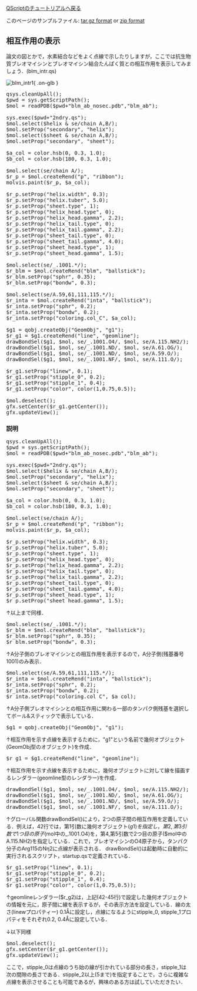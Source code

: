 [QScriptのチュートリアルへ戻る](../../../Documents/QScriptのチュートリアル/)

このページのサンプルファイル:
[tar.gz format](http://prdownloads.sourceforge.net/cuemol/qscript-tutorial-1.tar.gz?download) or
[zip format](http://prdownloads.sourceforge.net/cuemol/qscript-tutorial-1.zip?download)

## 相互作用の表示
論文の図とかで，水素結合などをよく点線で示したりしますが，ここでは抗生物質ブレオマイシンとブレオマイシン結合たんぱく質との相互作用を表示してみましょう．(blm_intr.qs)


![blm_intr1](../../../assets/images/Documents/QScriptのチュートリアル/Step4/blm_intr1.png){ .on-glb }


<pre>
qsys.cleanUpAll();
$pwd = sys.getScriptPath();
$mol = readPDB($pwd+"blm_ab_nosec.pdb","blm_ab");

sys.exec($pwd+"2ndry.qs");
$mol.select($helix & se/chain A,B/);
$mol.setProp("secondary", "helix");
$mol.select($sheet & se/chain A,B/);
$mol.setProp("secondary", "sheet");

$a_col = color.hsb(0, 0.3, 1.0);
$b_col = color.hsb(180, 0.3, 1.0);

$mol.select(se/chain A/);
$r_p = $mol.createRend("p", "ribbon");
molvis.paint($r_p, $a_col);

$r_p.setProp("helix.width", 0.3);
$r_p.setProp("helix.tuber", 5.0);
$r_p.setProp("sheet.type", 1);
$r_p.setProp("helix_head.type", 0);
$r_p.setProp("helix_head.gamma", 2.2);
$r_p.setProp("helix_tail.type", 0);
$r_p.setProp("helix_tail.gamma", 2.2);
$r_p.setProp("sheet_tail.type", 0);
$r_p.setProp("sheet_tail.gamma", 4.0);
$r_p.setProp("sheet_head.type", 1);
$r_p.setProp("sheet_head.gamma", 1.5);

$mol.select(se/_.1001.*/);
$r_blm = $mol.createRend("blm", "ballstick");
$r_blm.setProp("sphr", 0.35);
$r_blm.setProp("bondw", 0.3);

$mol.select(se/A.59,61,111,115.*/);
$r_inta = $mol.createRend("inta", "ballstick");
$r_inta.setProp("sphr", 0.2);
$r_inta.setProp("bondw", 0.2);
$r_inta.setProp("coloring.col_C", $a_col);

$g1 = qobj.createObj("GeomObj", "g1");
$r_g1 = $g1.createRend("line", "geomline");
drawBondSel($g1, $mol, se/_.1001.O4/, $mol, se/A.115.NH2/);
drawBondSel($g1, $mol, se/_.1001.ND/, $mol, se/A.61.OG/);
drawBondSel($g1, $mol, se/_.1001.ND/, $mol, se/A.59.O/);
drawBondSel($g1, $mol, se/_.1001.NF/, $mol, se/A.111.O/);

$r_g1.setProp("linew", 0.1);
$r_g1.setProp("stipple_0", 0.2);
$r_g1.setProp("stipple_1", 0.4);
$r_g1.setProp("color", color(1,0.75,0.5));

$mol.deselect();
gfx.setCenter($r_g1.getCenter());
gfx.updateView();
</pre>

### 説明
<pre>
qsys.cleanUpAll();
$pwd = sys.getScriptPath();
$mol = readPDB($pwd+"blm_ab_nosec.pdb","blm_ab");

sys.exec($pwd+"2ndry.qs");
$mol.select($helix & se/chain A,B/);
$mol.setProp("secondary", "helix");
$mol.select($sheet & se/chain A,B/);
$mol.setProp("secondary", "sheet");

$a_col = color.hsb(0, 0.3, 1.0);
$b_col = color.hsb(180, 0.3, 1.0);

$mol.select(se/chain A/);
$r_p = $mol.createRend("p", "ribbon");
molvis.paint($r_p, $a_col);

$r_p.setProp("helix.width", 0.3);
$r_p.setProp("helix.tuber", 5.0);
$r_p.setProp("sheet.type", 1);
$r_p.setProp("helix_head.type", 0);
$r_p.setProp("helix_head.gamma", 2.2);
$r_p.setProp("helix_tail.type", 0);
$r_p.setProp("helix_tail.gamma", 2.2);
$r_p.setProp("sheet_tail.type", 0);
$r_p.setProp("sheet_tail.gamma", 4.0);
$r_p.setProp("sheet_head.type", 1);
$r_p.setProp("sheet_head.gamma", 1.5);
</pre>
↑以上まで同様．
<pre>
$mol.select(se/_.1001.*/);
$r_blm = $mol.createRend("blm", "ballstick");
$r_blm.setProp("sphr", 0.35);
$r_blm.setProp("bondw", 0.3);
</pre>
↑A分子側のブレオマイシンとの相互作用を表示するので，A分子側(残基番号1001)のみ表示．

<pre>
$mol.select(se/A.59,61,111,115.*/);
$r_inta = $mol.createRend("inta", "ballstick");
$r_inta.setProp("sphr", 0.2);
$r_inta.setProp("bondw", 0.2);
$r_inta.setProp("coloring.col_C", $a_col);
</pre>
↑A分子側ブレオマイシンとの相互作用に関わる一部のタンパク側残基を選択してボール&スティックで表示している． 

<pre>
$g1 = qobj.createObj("GeomObj", "g1");
</pre>
↑相互作用を示す点線を表示するために，"g1"という名前で幾何オブジェクト(GeomObj型のオブジェクト)を作成． 

<pre>
$r_g1 = $g1.createRend("line", "geomline");
</pre>
↑相互作用を示す点線を表示するために，幾何オブジェクトに対して線を描画するレンダラー(geomline型のレンダラー)を作成． 

<pre>
drawBondSel($g1, $mol, se/_.1001.O4/, $mol, se/A.115.NH2/);
drawBondSel($g1, $mol, se/_.1001.ND/, $mol, se/A.61.OG/);
drawBondSel($g1, $mol, se/_.1001.ND/, $mol, se/A.59.O/);
drawBondSel($g1, $mol, se/_.1001.NF/, $mol, se/A.111.O/);
</pre>
↑グローバル関数drawBondSel()により，2つの原子間の相互作用を定義している．例えば，42行では，第1引数に幾何オブジェクト($g1)を指定し，第2,第3引数で1つ目の原子($mol中の_.1001.O4)を，第4,第5引数で2つ目の原子($mol中のA.115.NH2)を指定している．これで，ブレオマイシンのO4原子から，タンパク分子のArg115のNη2に点線が表示される． drawBondSel()は起動時に自動的に実行されるスクリプト，startup.qsで定義されている． 

<pre>
$r_g1.setProp("linew", 0.1);
$r_g1.setProp("stipple_0", 0.2);
$r_g1.setProp("stipple_1", 0.4);
$r_g1.setProp("color", color(1,0.75,0.5));
</pre>
↑geomlineレンダラー($r_g2)は，上記(42-45行)で設定した幾何オブジェクトの情報を元に，原子間に線を表示するが，その表示方法を設定している．線の太さ(linewプロパティー) 0.1Åに設定し，点線になるようにstipple_0, stipple_1プロパティをそれぞれ0.2, 0.4Åに設定している．

↓以下同様
<pre>
$mol.deselect();
gfx.setCenter($r_g1.getCenter());
gfx.updateView();
</pre>


ここで，stipple_0は点線のうち始の線が引かれている部分の長さ，stipple_1は次の間隙の長さである．stipple_2以上(5まで)を指定することで，さらに複雑な点線を表示させることも可能であるが，興味のある方は試していただきたい．
